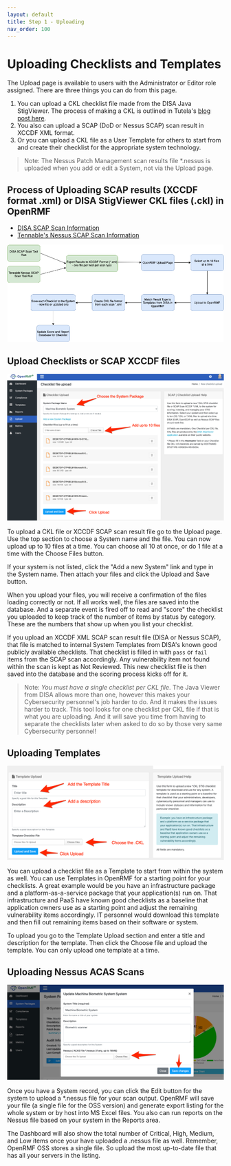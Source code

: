 ```yaml
---
layout: default
title: Step 1 - Uploading
nav_order: 100
---
```


# Uploading Checklists and Templates

The Upload page is available to users with the Administrator or Editor role assigned. There are three things you can do from this page.  

1. You can upload a CKL checklist file made from the DISA Java StigViewer. The process of making a CKL is outlined in Tutela's [blog post here](https://medium.com/@dgould_43957/how-to-use-disa-stig-viewer-tool-907358d17cea). 
2. You also can upload a SCAP (DoD or Nessus SCAP) scan result in XCCDF XML format. 
3. Or you can upload a CKL file as a User Template for others to start from and create their checklist for the appropriate system technology. 

> Note: The Nessus Patch Management scan results file *.nessus is uploaded when you add or edit a System, not via the Upload page. 

## Process of Uploading SCAP results (XCCDF format .xml) or DISA StigViewer CKL files (.ckl) in OpenRMF
* [DISA SCAP Scan Information](https://public.cyber.mil/stigs/scap/)
* [Tennable's Nessus SCAP Scan Information](https://community.tenable.com/s/article/How-to-create-a-SCAP-scan)

![OpenRMF Upload of SCAP Scan Results](./assets/scap-process.png)

## Upload Checklists or SCAP XCCDF files
![OpenRMF Upload of Checklists](./assets/upload-checklist-xccdf.png)

To upload a CKL file or XCCDF SCAP scan result file go to the Upload page. Use the top section to choose a System name and the file. You can now upload up to 10 files at a time. You can choose all 10 at once, or do 1 file at a time with the Choose Files button. 

If your system is not listed, click the "Add a new System" link and type in the System name. Then attach your files and click the Upload and Save button. 

When you upload your files, you will receive a confirmation of the files loading correctly or not. If all works well, the files are saved into the database. And a separate event is fired off to read and "score" the checklist you uploaded to keep track of the number of items by status by category. These are the numbers that show up when you list your checklist. 

If you upload an XCCDF XML SCAP scan result file (DISA or Nessus SCAP), that file is matched to internal System Templates from DISA's known good publicly available checklists. That checklist is filled in with `pass` or `fail` items from the SCAP scan accordingly. Any vulnerability item not found within the scan is kept as Not Reviewed. This new checklist file is then saved into the database and the scoring process kicks off for it. 

> Note: _You must have a single checklist per CKL file_. The Java Viewer from DISA allows more than one, however this makes your Cybersecurity personnel's job harder to do. And it makes the issues harder to track. This tool looks for one checklist per CKL file if that is what you are uploading. And it will save you time from having to separate the checklists later when asked to do so by those very same Cybersecurity personnel!

## Uploading Templates

![OpenRMF Upload of Templates](./assets/upload-template.png)

You can upload a checklist file as a Template to start from within the system as well. You can use Templates in OpenRMF for a starting point for your checklists. A great example would be you have an infrastructure package and a platform-as-a-service package that your application(s) run on. That infrastructure and PaaS have known good checklists as a baseline that application owners use as a starting point and adjust the remaining vulnerability items accordingly.  IT personnel would download this template and then fill out remaining items based on their software or system.

To upload you go to the Template Upload section and enter a title and description for the template. Then click the Choose file and upload the template. You can only upload one template at a time. 

## Uploading Nessus ACAS Scans

![OpenRMF Upload of Nessus ACAS Scans](./assets/upload-nessus-scan-file.png)

Once you have a System record, you can click the Edit button for the system to upload a *.nessus file for your scan output. OpenRMF will save your file (a single file for the OSS version) and generate export listing for the whole system or by host into MS Excel files. You also can run reports on the Nessus file based on your system in the Reports area. 

The Dashboard will also show the total number of Critical, High, Medium, and Low items once your have uploaded a .nessus file as well. Remember, OpenRMF OSS stores a single file. So upload the most up-to-date file that has all your servers in the listing. 